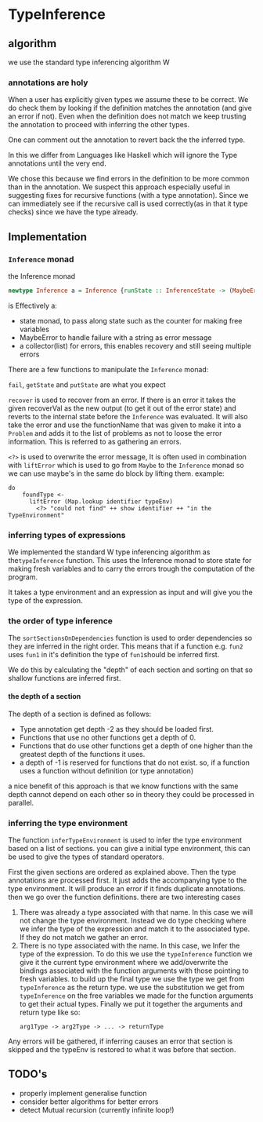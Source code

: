 # TypeInference

## algorithm
we use the standard type inferencing algorithm W

### annotations are holy
When a user has explicitly given types we assume these to be correct. We do check them by looking if the definition matches the annotation (and give an error if not). Even when the definition does not match we keep trusting the annotation to proceed with inferring the other types.

One can comment out the annotation to revert back the the inferred type.

In this we differ from Languages like Haskell which will ignore the Type annotations until the very end.

We chose this because we find errors in the definition to be more common than in the annotation. We suspect this approach especially useful in suggesting fixes for recursive functions (with a type annotation). Since we can immediately see if the recursive call is used correctly(as in that it type checks) since we have the type already.

## Implementation
### `Inference` monad
the Inference monad 
```hs
newtype Inference a = Inference {runState :: InferenceState -> (MaybeError a, [Problem], InferenceState)}
```
is Effectively a:
 - state monad, to pass along state such as the counter for making free variables
 - MaybeError to handle failure with a string as error message
 - a collector(list) for errors, this enables recovery and still seeing multiple errors

There are a few functions to manipulate the `Inference` monad:

`fail`, `getState` and `putState` are what you expect

`recover` is used to recover from an error. If there is an error it takes the given recoverVal as the new output (to get it out of the error state) and reverts to the internal state before the `Inference` was evaluated. It will also take the error and use the functionName that was given to make it into a `Problem` and adds it to the list of problems as not to loose the error information.
This is referred to as gathering an errors.


`<?>` is used to overwrite the error message, 
It is often used in combination with `liftError`
which is used to go from `Maybe` to the `Inference` monad so we can use maybe's in the same do block by lifting them.
example:
```
do
    foundType <-
      liftError (Map.lookup identifier typeEnv)
        <?> "could not find" ++ show identifier ++ "in the TypeEnvironment"
```
### inferring types of expressions
We implemented the standard W type inferencing algorithm as the`typeInference` function. This uses the Inference monad to store state for making fresh variables and to carry the errors trough the computation of the program.

It takes a type environment and an expression as input and will give you the type of the expression.

### the order of type inference
The `sortSectionsOnDependencies` function is used to order dependencies so they are inferred in the right order. This means that if a function e.g. `fun2` uses `fun1` in it's definition the type of `fun1`should be inferred first.

We do this by calculating the "depth" of each section and sorting on that so shallow functions are inferred first.

#### the depth of a section
The depth of a section is defined as follows:
- Type annotation get depth -2 as they should be loaded first.
- Functions that use no other functions get a depth of 0.
- Functions that do use other functions get a depth of one higher than the greatest depth of the functions it uses.
- a depth of -1 is reserved for functions that do not exist. so, if a function uses a function without definition (or type annotation)

a nice benefit of this approach is that we know functions with the same depth cannot depend on each other so in theory they could be processed in parallel.


### inferring the type environment    
The function `inferTypeEnvironment` is used to infer the type environment based on a list of sections. you can give a initial type environment, this can be used to give the types of standard operators.

First the given sections are ordered as explained above.
Then the type annotations are processed first. It just adds the accompanying type to the type environment. It will produce an error if it finds duplicate annotations.
then we go over the function definitions. there are two interesting cases
1. There was already a type associated with that name.
   In this case we will not change the type environment. Instead we do type checking where we infer the type of the expression and match it to the associated type. If they do not match we gather an error.  
2. There is no type associated with the name.
   In this case, we Infer the type of the expression.
   To do this we use the `typeInference` function we give it the current type environment where we add/overwrite the bindings associated with the function arguments with those pointing to fresh variables. to build up the final type we use the type we get from `typeInference` as the return type. we use the substitution we get from  `typeInference` on the free variables we made for the function arguments to get their actual types. Finally we put it together the arguments and return type like so: 
   ```
   arg1Type -> arg2Type -> ... -> returnType
   ```
Any errors will be gathered, if inferring causes an error that section is skipped and the typeEnv is restored to what it was before that section.

## TODO's
- properly implement generalise function
- consider better algorithms for better errors
- detect Mutual recursion (currently infinite loop!)